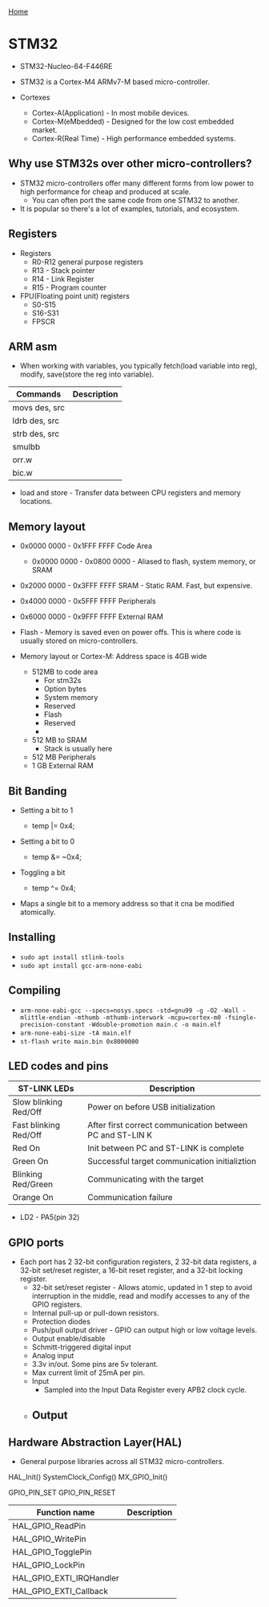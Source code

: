 [Home](../README.md)

# STM32
- STM32-Nucleo-64-F446RE

- STM32 is a Cortex-M4 ARMv7-M based micro-controller.
- Cortexes
	- Cortex-A(Application) - In most mobile devices.
	- Cortex-M(eMbedded) - Designed for the low cost embedded market.
	- Cortex-R(Real Time) - High performance embedded systems.

## Why use STM32s over other micro-controllers?
- STM32 micro-controllers offer many different forms from low power to high performance for cheap and produced at scale.
	- You can often port the same code from one STM32 to another.
- It is popular so there's a lot of examples, tutorials, and ecosystem.

## Registers
- Registers
	- R0-R12 general purpose registers
	- R13 - Stack pointer
	- R14 - Link Register
	- R15 - Program counter
- FPU(Floating point unit) registers
	- S0-S15
	- S16-S31
	- FPSCR

## ARM asm
- When working with variables, you typically fetch(load variable into reg), modify, save(store the reg into variable).

| Commands      | Description |
|---------------|-------------|
| movs des, src |             |
| ldrb des, src |             |
| strb des, src |             |
| smulbb        |             |
| orr.w         |             |
| bic.w         |             |

- load and store - Transfer data between CPU registers and memory locations.

## Memory layout
- 0x0000 0000 - 0x1FFF FFFF Code Area
	- 0x0000 0000 - 0x0800 0000 - Aliased to flash, system memory, or SRAM
- 0x2000 0000 - 0x3FFF FFFF SRAM - Static RAM. Fast, but expensive.
- 0x4000 0000 - 0x5FFF FFFF Peripherals
- 0x6000 0000 - 0x9FFF FFFF External RAM




- Flash - Memory is saved even on power offs. This is where code is usually stored on micro-controllers.

- Memory layout or Cortex-M: Address space is 4GB wide
	- 512MB to code area
		- For stm32s
		- Option bytes
		- System memory
		- Reserved
		- Flash
		- Reserved
		- 
	- 512 MB to SRAM
		- Stack is usually here
	- 512 MB Peripherals
	- 1 GB External RAM

## Bit Banding
- Setting a bit to 1
	- temp |= 0x4;
- Setting a bit to 0
	- temp &= ~0x4;
- Toggling a bit
	- temp ^= 0x4;

- Maps a single bit to a memory address so that it cna be modified atomically.

## Installing
- `sudo apt install stlink-tools`
- `sudo apt install gcc-arm-none-eabi`

## Compiling
- `arm-none-eabi-gcc --specs=nosys.specs -std=gnu99 -g -O2 -Wall -mlittle-endian -mthumb -mthumb-interwork -mcpu=cortex-m0 -fsingle-precision-constant -Wdouble-promotion main.c -o main.elf`
- `arm-none-eabi-size -tA main.elf`
- `st-flash write main.bin 0x8000000`

## LED codes and pins
| ST-LINK LEDs          | Description                                               |
|-----------------------|-----------------------------------------------------------|
| Slow blinking Red/Off | Power on before USB initialization                        |
| Fast blinking Red/Off | After first correct communication between PC and ST-LIN K |
| Red On                | Init between PC and ST-LINK is complete                   |
| Green On              | Successful target communication initializtion             |
| Blinking Red/Green    | Communicating with the target                             |
| Orange On             | Communication failure                                     |


- LD2 - PA5(pin 32)

## GPIO ports
- Each port has 2 32-bit configuration registers, 2 32-bit data registers, a 32-bit set/reset register, a 16-bit reset register, and a 32-bit locking register.
	- 32-bit set/reset register - Allows atomic, updated in 1 step to avoid interruption in the middle, read and modify accesses to any of the GPIO registers.
	- Internal pull-up or pull-down resistors.
	- Protection diodes
	- Push/pull output driver - GPIO can output high or low voltage levels.
	- Output enable/disable
	- Schmitt-triggered digital input
	- Analog input
	- 3.3v in/out. Some pins are 5v tolerant.
	- Max current limit of 25mA per pin.
	- Input
		- Sampled into the Input Data Register every APB2 clock cycle.
	- Output
		- 

## Hardware Abstraction Layer(HAL)
- General purpose libraries across all STM32 micro-controllers.

HAL_Init()
SystemClock_Config()
MX_GPIO_Init()

GPIO_PIN_SET
GPIO_PIN_RESET

| Function name            | Description |
|--------------------------|-------------|
| HAL_GPIO_ReadPin         |             |
| HAL_GPIO_WritePin        |             |
| HAL_GPIO_TogglePin       |             |
| HAL_GPIO_LockPin         |             |
| HAL_GPIO_EXTI_IRQHandler |             |
| HAL_GPIO_EXTI_Callback   |             |